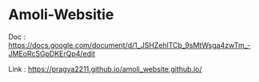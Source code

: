# Amoli-Websitie

Doc : https://docs.google.com/document/d/1_JSHZehlTCb_9sMtWsga4zwTm_-JMEoRcSGpDKErQp4/edit

Link : https://pragya2211.github.io/amoli_website.github.io/
